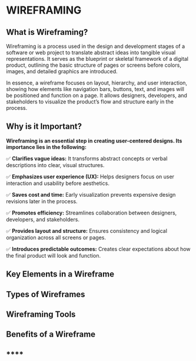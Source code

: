 # **WIREFRAMING**
## **What is Wireframing?**

Wireframing is a process used in the design and development stages of a software or web project to translate abstract ideas into tangible visual representations. It serves as the blueprint or skeletal framework of a digital product, outlining the basic structure of pages or screens before colors, images, and detailed graphics are introduced.

In essence, a wireframe focuses on layout, hierarchy, and user interaction, showing how elements like navigation bars, buttons, text, and images will be positioned and function on a page. It allows designers, developers, and stakeholders to visualize the product’s flow and structure early in the process.

## Why is it Important?

**Wireframing is an essential step in creating user-centered designs. Its importance lies in the following:**

✅ **Clarifies vague ideas:** It transforms abstract concepts or verbal descriptions into clear, visual structures.

✅ **Emphasizes user experience (UX):** Helps designers focus on user interaction and usability before aesthetics.

✅ **Saves cost and time:** Early visualization prevents expensive design revisions later in the process.

✅ **Promotes efficiency:** Streamlines collaboration between designers, developers, and stakeholders.

✅ **Provides layout and structure:** Ensures consistency and logical organization across all screens or pages.

✅ **Introduces predictable outcomes:** Creates clear expectations about how the final product will look and function.


## **Key Elements in a Wireframe**



## **Types of Wireframes**


## **Wireframing Tools**



## **Benefits of a Wireframe**



## ****
